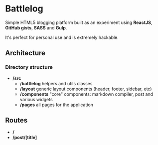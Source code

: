 # Battlelog

Simple HTML5 blogging platform built as an experiment using **ReactJS**, **GitHub gists**, **SASS** and **Gulp**.

It's perfect for personal use and is extremely hackable.

## Architecture

### Directory structure

* **/src**
    * **/battlelog** helpers and utils classes
    * **/layout** generic layout components (header, footer, sidebar, etc)
    * **/components** "core" components: markdown compiler, post and various widgets
    * **/pages** all pages for the application

## Routes

* **/**
* **/post/[title]**
